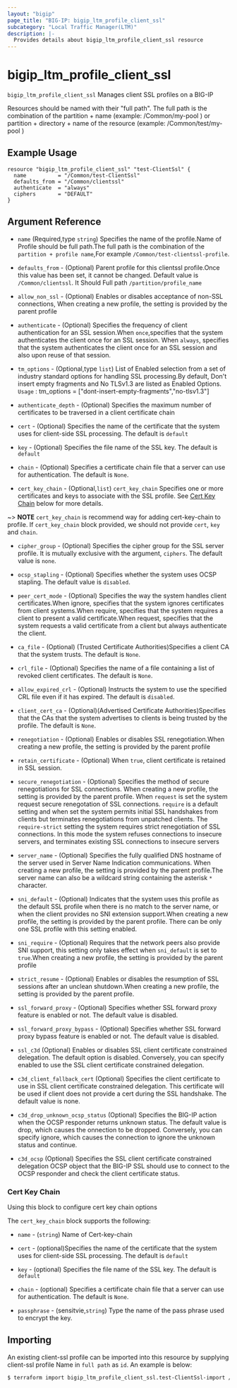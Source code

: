 ```yaml
---
layout: "bigip"
page_title: "BIG-IP: bigip_ltm_profile_client_ssl"
subcategory: "Local Traffic Manager(LTM)"
description: |-
  Provides details about bigip_ltm_profile_client_ssl resource
---
```


# bigip_ltm_profile_client_ssl

`bigip_ltm_profile_client_ssl` Manages client SSL profiles on a BIG-IP

Resources should be named with their "full path". The full path is the combination of the partition + name (example: /Common/my-pool ) or  partition + directory + name of the resource  (example: /Common/test/my-pool )

## Example Usage
    
```hcl
resource "bigip_ltm_profile_client_ssl" "test-ClientSsl" {
  name          = "/Common/test-ClientSsl"
  defaults_from = "/Common/clientssl"
  authenticate  = "always"
  ciphers       = "DEFAULT"
}
```      

## Argument Reference

* `name` (Required,type `string`) Specifies the name of the profile.Name of Profile should be full path.The full path is the combination of the `partition + profile name`,For example `/Common/test-clientssl-profile`.

* `defaults_from` - (Optional) Parent profile for this clientssl profile.Once this value has been set, it cannot be changed. Default value is `/Common/clientssl`. It Should Full path `/partition/profile_name`

* `allow_non_ssl` - (Optional) Enables or disables acceptance of non-SSL connections, When creating a new profile, the setting is provided by the parent profile

* `authenticate` - (Optional) Specifies the frequency of client authentication for an SSL session.When `once`,specifies that the system authenticates the client once for an SSL session.
When `always`, specifies that the system authenticates the client once for an SSL session and also upon reuse of that session.

* `tm_options` - (Optional,type `list`) List of Enabled selection from a set of industry standard options for handling SSL processing.By default,
Don't insert empty fragments and No TLSv1.3 are listed as Enabled Options. `Usage` : tm_options    = ["dont-insert-empty-fragments","no-tlsv1.3"]

* `authenticate_depth` - (Optional) Specifies the maximum number of certificates to be traversed in a client certificate chain

* `cert` - (Optional) Specifies the name of the certificate that the system uses for client-side SSL processing. The default is `default`

* `key` - (Optional) Specifies the file name of the SSL key. The default is `default`

* `chain` - (Optional) Specifies a certificate chain file that a server can use for authentication. The default is `None`.

* `cert_key_chain` - (Optional,`list`) `cert_key_chain` Specifies one or more certificates and keys to associate with the SSL profile.
See [Cert Key Chain](#cert-key-chain) below for more details.

~> **NOTE**  `cert_key_chain` is recommend way for adding cert-key-chain to profile. If `cert_key_chain` block provided, we should not provide `cert`, `key` and `chain`.

* `cipher_group` - (Optional) Specifies the cipher group for the SSL server profile. It is mutually exclusive with the argument, `ciphers`. The default value is `none`.

* `ocsp_stapling` - (Optional) Specifies whether the system uses OCSP stapling. The default value is `disabled`.

* `peer_cert_mode` - (Optional) Specifies the way the system handles client certificates.When ignore, specifies that the system ignores certificates from client systems.When require, specifies that the system requires a client to present a valid certificate.When request, specifies that the system requests a valid certificate from a client but always authenticate the client.

* `ca_file` - (Optional) (Trusted Certificate Authorities)Specifies a client CA that the system trusts. The default is `None`.

* `crl_file` - (Optional) Specifies the name of a file containing a list of revoked client certificates. The default is `None`.

* `allow_expired_crl` - (Optional) Instructs the system to use the specified CRL file even if it has expired. The default is `disabled`.

* `client_cert_ca` - (Optional)(Advertised Certificate Authorities)Specifies that the CAs that the system advertises to clients is being trusted by the profile. The default is `None`.

* `renegotiation` - (Optional) Enables or disables SSL renegotiation.When creating a new profile, the setting is provided by the parent profile

* `retain_certificate` - (Optional) When `true`, client certificate is retained in SSL session.

* `secure_renegotiation` - (Optional) Specifies the method of secure renegotiations for SSL connections. When creating a new profile, the setting is provided by the parent profile.
When `request` is set the system request secure renegotation of SSL connections.
`require` is a default setting and when set the system permits initial SSL handshakes from clients but terminates renegotiations from unpatched clients.
The `require-strict` setting the system requires strict renegotiation of SSL connections. In this mode the system refuses connections to insecure servers, and terminates existing SSL connections to insecure servers

* `server_name` - (Optional) Specifies the fully qualified DNS hostname of the server used in Server Name Indication communications. When creating a new profile, the setting is provided by the parent profile.The server name can also be a wildcard string containing the asterisk `*` character.

* `sni_default` - (Optional) Indicates that the system uses this profile as the default SSL profile when there is no match to the server name, or when the client provides no SNI extension support.When creating a new profile, the setting is provided by the parent profile.
There can be only one SSL profile with this setting enabled.

* `sni_require` - (Optional) Requires that the network peers also provide SNI support, this setting only takes effect when `sni_default` is set to `true`.When creating a new profile, the setting is provided by the parent profile

* `strict_resume` - (Optional) Enables or disables the resumption of SSL sessions after an unclean shutdown.When creating a new profile, the setting is provided by the parent profile. 

* `ssl_forward_proxy` - (Optional) Specifies whether SSL forward proxy feature is enabled or not. The default value is disabled.

* `ssl_forward_proxy_bypass` - (Optional) Specifies whether SSL forward proxy bypass feature is enabled or not. The default value is disabled.

* `ssl_c3d` (Optional) Enables or disables SSL client certificate constrained delegation. The default option is disabled. Conversely, you can specify enabled to use the SSL client certificate constrained delegation.
  
* `c3d_client_fallback_cert` (Optional) Specifies the client certificate to use in SSL client certificate constrained delegation. This certificate will be used if client does not provide a cert during the SSL handshake. The default value is none.

* `c3d_drop_unknown_ocsp_status` (Optional) Specifies the BIG-IP action when the OCSP responder returns unknown status. The default value is drop, which causes the onnection to be dropped. Conversely, you can specify ignore, which causes the connection to ignore the unknown status and continue.

* `c3d_ocsp` (Optional) Specifies the SSL client certificate constrained delegation OCSP object that the BIG-IP SSL should use to connect to the OCSP responder and check the client certificate status.


### Cert Key Chain

Using this block to configure cert key chain options

The `cert_key_chain` block supports the following:

* `name` - (`string`) Name of Cert-key-chain

* `cert` - (optional)Specifies the name of the certificate that the system uses for client-side SSL processing. The default is `default`

* `key` - (optional) Specifies the file name of the SSL key. The default is `default`

* `chain` - (optional) Specifies a certificate chain file that a server can use for authentication. The default is `None`.

* `passphrase` - (sensitvie,`string`) Type the name of the pass phrase used to encrypt the key.


## Importing
An existing client-ssl profile can be imported into this resource by supplying client-ssl profile Name in `full path` as `id`.
An example is below:
```sh
$ terraform import bigip_ltm_profile_client_ssl.test-ClientSsl-import /Common/test-ClientSsl
```
